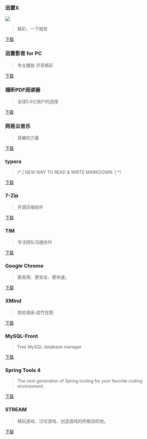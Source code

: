 ### 迅雷X
<img src="![](https://images.cnblogs.com/cnblogs_com/occlive/1876664/o_201105092837xunlei.png)"/>

> 精彩，一下就有

[下载][xunlei]



### 迅雷影音 for PC

> 专业播放 尽享精彩

[下载][xunleivideo]



### 福昕PDF阅读器

> 全球5.6亿用户的选择

[下载][pdf]



### 网易云音乐

> 音樂的力量

[下载][music]



### typora

> /* | NEW WAY TO READ & WRITE MARKDOWN. |  */

[下载][typora]



### 7-Zip

> 开源压缩软件

[下载][7zip]



### TIM

> 专注团队沟通协作

[下载][tim]



### Google Chrome

> 更易用、更安全、更快速。

[下载][chrome]



### XMind

> 思如涌泉·成竹在图

[下载][xmind]



### MySQL-Front

> Free MySQL database manager

[下载][mysql]



### Spring Tools 4

> The next generation of Spring tooling for your favorite coding environment.

[下载][sts]



### STREAM

> 畅玩游戏、讨论游戏、创造游戏的终极目的地。

[下载][stream]





[xunlei]:https://www.xunlei.com/
[xunleivideo]:http://video.xunlei.com/pc.html
[pdf]:https://www.foxitsoftware.cn/
[music]:https://music.163.com/#/download
[typora]:https://typora.io/
[7zip]:https://sparanoid.com/lab/7z/
[tim]:https://office.qq.com/download.html
[chrome]:https://www.google.cn/intl/zh-CN/chrome/
[xmind]:https://www.xmind.cn/
[mysql]:https://mysql-front.en.softonic.com/?ex=CORE-117.5
[sts]:https://spring.io/tools

[stream]:https://store.steampowered.com/about/
